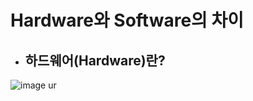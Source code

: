 # Hardware와 Software의 차이

* ## 하드웨어(Hardware)란?
![image ur](https://search.naver.com/search.naver?sm=tab_hty.top&where=image&query=%EC%BB%B4%ED%93%A8%ED%84%B0%EB%B3%B8%EC%B2%B4%EB%82%B4%EB%B6%80&oquery=%EC%BB%B4%ED%93%A8%ED%84%B0%EB%B3%B8%EC%B2%B4&tqi=hV1c%2Fsp0JXossaIX0qCssssssEZ-114957#imgId=image_sas%3Ablog29919024%7C7%7C221683995599_1158276563)
